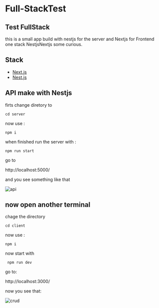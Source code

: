 # Full-StackTest
## Test FullStack 
this is a small app build with nestjs for the server and Nextjs for Frontend one stack NestjsNextjs some curious.
## Stack 
- [Next.js](https://nextjs.org/)
- [Nest.js](https://nestjs.com/)

## API make with Nestjs 
firts change diretory to

```cd server```

now use :

```npm i```

when finished run the server with :

```npm run start```

go to 

http://localhost:5000/

and you see something like that 

![api](https://user-images.githubusercontent.com/53823068/121755737-f021ca80-cae5-11eb-9223-91e7c5dc6511.JPG)

## now open another terminal 

chage the directory 

```cd client```

now use :

```npm i```

now start with 

``` npm run dev```

go to: 

http://localhost:3000/

now you see that:

![crud](https://user-images.githubusercontent.com/53823068/121756093-fd8b8480-cae6-11eb-9d06-4b09fac34b53.JPG)

